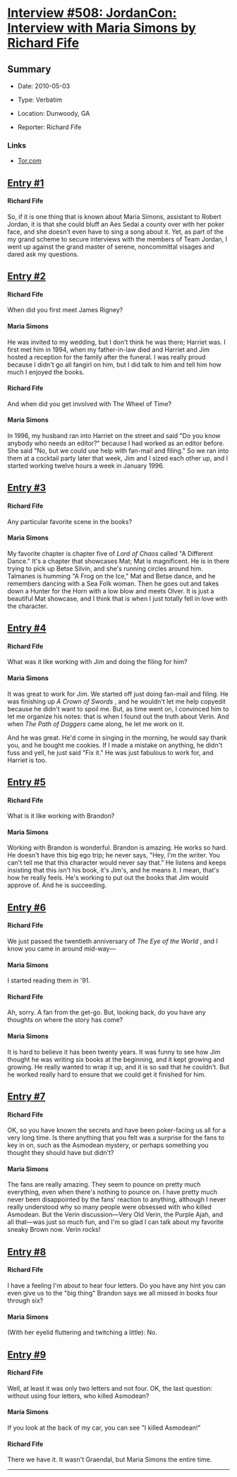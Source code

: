 # [Interview #508: JordanCon: Interview with Maria Simons by Richard Fife](https://www.theoryland.com/intvmain.php?i=508)

## Summary

- Date: 2010-05-03

- Type: Verbatim

- Location: Dunwoody, GA

- Reporter: Richard Fife

### Links

- [Tor.com](http://www.tor.com/blogs/2010/05/jordancon-interview-with-maria-simons)


## [Entry #1](./t-508/1)

#### Richard Fife

So, if it is one thing that is known about Maria Simons, assistant to Robert Jordan, it is that she could bluff an Aes Sedai a county over with her poker face, and she doesn't even have to sing a song about it. Yet, as part of the my grand scheme to secure interviews with the members of Team Jordan, I went up against the grand master of serene, noncommittal visages and dared ask my questions.

## [Entry #2](./t-508/2)

#### Richard Fife

When did you first meet James Rigney?

#### Maria Simons

He was invited to my wedding, but I don't think he was there; Harriet was. I first met him in 1994, when my father-in-law died and Harriet and Jim hosted a reception for the family after the funeral. I was really proud because I didn't go all fangirl on him, but I did talk to him and tell him how much I enjoyed the books.

#### Richard Fife

And when did you get involved with The Wheel of Time?

#### Maria Simons

In 1996, my husband ran into Harriet on the street and said "Do you know anybody who needs an editor?" because I had worked as an editor before. She said "No, but we could use help with fan-mail and filing." So we ran into them at a cocktail party later that week, Jim and I sized each other up, and I started working twelve hours a week in January 1996.

## [Entry #3](./t-508/3)

#### Richard Fife

Any particular favorite scene in the books?

#### Maria Simons

My favorite chapter is chapter five of
*Lord of Chaos*
called "A Different Dance." It's a chapter that showcases Mat; Mat is magnificent. He is in there trying to pick up Betse Silvin, and she's running circles around him. Talmanes is humming "A Frog on the Ice," Mat and Betse dance, and he remembers dancing with a Sea Folk woman. Then he goes out and takes down a Hunter for the Horn with a low blow and meets Olver. It is just a beautiful Mat showcase, and I think that is when I just totally fell in love with the character.

## [Entry #4](./t-508/4)

#### Richard Fife

What was it like working with Jim and doing the filing for him?

#### Maria Simons

It was great to work for Jim. We started off just doing fan-mail and filing. He was finishing up
*A Crown of Swords*
, and he wouldn't let me help copyedit because he didn't want to spoil me. But, as time went on, I convinced him to let me organize his notes: that is when I found out the truth about Verin. And when
*The Path of Daggers*
came along, he let me work on it.

And he was great. He'd come in singing in the morning, he would say thank you, and he bought me cookies. If I made a mistake on anything, he didn't fuss and yell, he just said "Fix it." He was just fabulous to work for, and Harriet is too.

## [Entry #5](./t-508/5)

#### Richard Fife

What is it like working with Brandon?

#### Maria Simons

Working with Brandon is wonderful. Brandon is amazing. He works so hard. He doesn't have this big ego trip; he never says, "Hey, I'm the writer. You can't tell me that this character would never say that." He listens and keeps insisting that this isn't his book, it's Jim's, and he means it. I mean, that's how he really feels. He's working to put out the books that Jim would approve of. And he is succeeding.

## [Entry #6](./t-508/6)

#### Richard Fife

We just passed the twentieth anniversary of
*The Eye of the World*
, and I know you came in around mid-way—

#### Maria Simons

I started reading them in '91.

#### Richard Fife

Ah, sorry. A fan from the get-go. But, looking back, do you have any thoughts on where the story has come?

#### Maria Simons

It is hard to believe it has been twenty years. It was funny to see how Jim thought he was writing six books at the beginning, and it kept growing and growing. He really wanted to wrap it up, and it is so sad that he couldn't. But he worked really hard to ensure that we could get it finished for him.

## [Entry #7](./t-508/7)

#### Richard Fife

OK, so you have known the secrets and have been poker-facing us all for a very long time. Is there anything that you felt was a surprise for the fans to key in on, such as the Asmodean mystery, or perhaps something you thought they should have but didn't?

#### Maria Simons

The fans are really amazing. They seem to pounce on pretty much everything, even when there's nothing to pounce on. I have pretty much never been disappointed by the fans' reaction to anything, although I never really understood why so many people were obsessed with who killed Asmodean. But the Verin discussion—Very Old Verin, the Purple Ajah, and all that—was just so much fun, and I'm so glad I can talk about my favorite sneaky Brown now. Verin rocks!

## [Entry #8](./t-508/8)

#### Richard Fife

I have a feeling I'm about to hear four letters. Do you have any hint you can even give us to the "big thing" Brandon says we all missed in books four through six?

#### Maria Simons

(With her eyelid fluttering and twitching a little): No.

## [Entry #9](./t-508/9)

#### Richard Fife

Well, at least it was only two letters and not four. OK, the last question: without using four letters, who killed Asmodean?

#### Maria Simons

If you look at the back of my car, you can see "I killed Asmodean!"

#### Richard Fife

There we have it. It wasn't Graendal, but Maria Simons the entire time.


---

